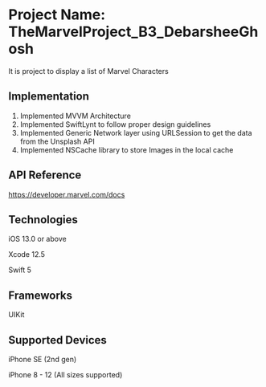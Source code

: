 # Project Name: TheMarvelProject_B3_DebarsheeGhosh

It is project to display a list of Marvel Characters

## Implementation
1) Implemented MVVM Architecture
2) Implemented SwiftLynt to follow proper design guidelines 
4) Implemented Generic Network layer using URLSession to get the data from the Unsplash API 
5) Implemented NSCache library to store Images in the local cache 


## API Reference
https://developer.marvel.com/docs


## Technologies

iOS 13.0 or above

Xcode 12.5

Swift 5

## Frameworks

UIKit

## Supported Devices

iPhone SE (2nd gen)

iPhone 8 - 12 (All sizes supported)
